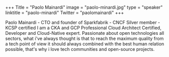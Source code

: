 +++
Title = "Paolo Mainardi"
image = "paolo-minardi.jpg"
type = "speaker"
linktitle = "paolo-minardi"
Twitter = "paolomainardi"
+++

Paolo Mainardi - CTO and founder of Sparkfabrik - CNCF Silver member - KCSP certified I am a CKA and GCP Professional Cloud Architect Certified, Developer and Cloud-Native expert. Passionate about open technologies all sectors, what i've always thought is that to reach the maximum quality from a tech point of view it should always combined with the best human relation possible, that's why i love tech communities and open-source projects.

